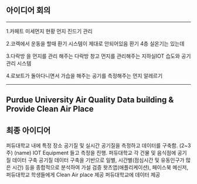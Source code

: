 ## 아이디어 회의

---
1.카페트 미세먼지 현황 먼지 진드기 관리

2.코렉에서 운동을 할때 환기 시스템이 제대로 안되어있음 환기 4층 실온기는 있는데

3.다락방 을 먼지를 관리 해주는 다락방 창고 먼지를 관리해주는  지하실IOT 습도와 공기 관리 시스템

4.로보트가 돌아다니면서 가습을 해주는 공기를 측정해주는 먼지 알레르기


---
## Purdue University Air Quality Data building & Provide Clean Air Place

 최종 아이디어 
---

퍼듀대학교 내에 특정 장소 공기질 및 실시간 공기질을 측정하고 데이터를 구축함. (2~3주)
(name) IOT Equipment 들고 측정을 진행.
퍼듀대학교 각 건물 및 음식점에 공기질 데이터 구축
공기질 데이터 구축을 기반으로 일별, 시간별(점심시간 및 유동인구가 많은 시간) 등을 종합적으로 분석하여 가설 검증
왓츠앱(애플리케이션), 페이스북 메신저, 퍼듀대학교 학생들에게 Clean Air place 제공
퍼듀대학교에 데이터 제공






